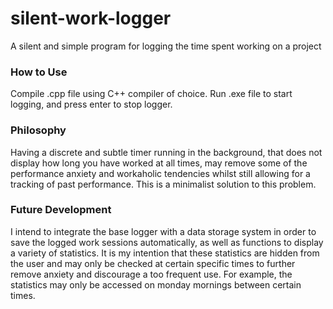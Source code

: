 # silent-work-logger
A silent and simple program for logging the time spent working on a project

### How to Use

Compile .cpp file using C++ compiler of choice. Run .exe file to start logging, and press enter to stop logger.

### Philosophy

Having a discrete and subtle timer running in the background, that does not display how long you have worked at all times, may remove some of the performance anxiety and workaholic tendencies whilst still allowing for a tracking of past performance. This is a minimalist solution to this problem.

### Future Development

I intend to integrate the base logger with a data storage system in order to save the logged work sessions automatically, as well as functions to display a variety of statistics.
It is my intention that these statistics are hidden from the user and may only be checked at certain specific times to further remove anxiety and discourage a too frequent use.
For example, the statistics may only be accessed on monday mornings between certain times.

